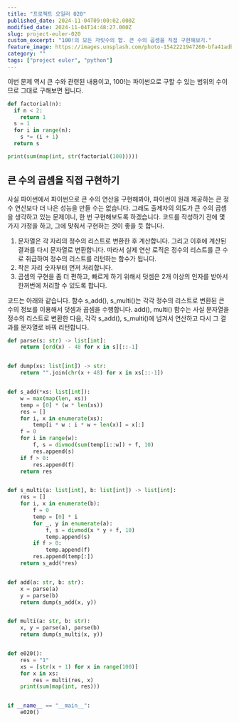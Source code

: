 ```yaml
---
title: "프로젝트 오일러 020"
published_date: 2024-11-04T09:00:02.000Z
modified_date: 2024-11-04T14:48:27.000Z
slug: project-euler-020
custom_excerpt: "100!의 모든 자릿수의 합. 큰 수의 곱셈을 직접 구현해보기."
feature_image: https://images.unsplash.com/photo-1542221947260-bfa41adbce43?crop=entropy&cs=tinysrgb&fit=max&fm=jpg&ixid=M3wxMTc3M3wwfDF8c2VhcmNofDE4fHxjbGFpbXxlbnwwfHx8fDE3MzA2NDM2MjN8MA&ixlib=rb-4.0.3&q=80&w=2000
category: ""
tags: ["project euler", "python"]
---
```


이번 문제 역시 큰 수와 관련된 내용이고, 100!는 파이썬으로 구할 수 있는 범위의 수이므로 그대로 구해보면 됩니다.

```python
def factorial(n):
  if n < 2:
    return 1
  s = 1
  for i in range(n):
    s *= (i + 1)
  return s

print(sum(map(int, str(factorial(100)))))
```

## 큰 수의 곱셈을 직접 구현하기

사실 파이썬에서 파이썬으로 큰 수의 연산을 구현해봐야, 파이썬이 원래 제공하는 큰 정수 연산보다 더 나은 성능을 만들 수는 없습니다. 그래도
출제자의 의도가 큰 수의 곱셈을 생각하고 있는 문제이니, 한 번 구현해보도록 하겠습니다. 코드를 작성하기 전에 몇 가지 가정을 하고, 그에
맞춰서 구현하는 것이 좋을 듯 합니다.

  1. 문자열은 각 자리의 정수의 리스트로 변환한 후 계산합니다. 그리고 이후에 계산된 결과를 다시 문자열로 변환합니다. 따라서 실제 연산 로직은 정수의 리스트를 큰 수로 취급하여 정수의 리스트를 리턴하는 함수가 됩니다. 
  2. 작은 자리 숫자부터 먼저 처리합니다. 
  3. 곱셈의 구현을 좀 더 편하고, 빠르게 하기 위해서 덧셈은 2개 이상의 인자를 받아서 한꺼번에 처리할 수 있도록 합니다. 

코드는 아래와 같습니다. 함수 s_add(), s_multi()는 각각 정수의 리스트로 변환된 큰 수의 정보를 이용해서 덧셈과 곱셈을
수행합니다. add(), multi() 함수는 사실 문자열을 정수의 리스트로 변환한 다음, 각각 s_add(), s_multi()에 넘겨서
연산하고 다시 그 결과를 문자열로 바꿔 리턴합니다.

```python
def parse(s: str) -> list[int]:
    return [ord(x) - 48 for x in s][::-1]


def dump(xs: list[int]) -> str:
    return "".join(chr(x + 48) for x in xs[::-1])


def s_add(*xs: list[int]):
    w = max(map(len, xs))
    temp = [0] * (w * len(xs))
    res = []
    for i, x in enumerate(xs):
        temp[i * w : i * w + len(x)] = x[:]
    f = 0
    for i in range(w):
        f, s = divmod(sum(temp[i::w]) + f, 10)
        res.append(s)
    if f > 0:
        res.append(f)
    return res


def s_multi(a: list[int], b: list[int]) -> list[int]:
    res = []
    for i, x in enumerate(b):
        f = 0
        temp = [0] * i
        for _, y in enumerate(a):
            f, s = divmod(x * y + f, 10)
            temp.append(s)
        if f > 0:
            temp.append(f)
        res.append(temp[:])
    return s_add(*res)


def add(a: str, b: str):
    x = parse(a)
    y = parse(b)
    return dump(s_add(x, y))


def multi(a: str, b: str):
    x, y = parse(a), parse(b)
    return dump(s_multi(x, y))


def e020():
    res = "1"
    xs = [str(x + 1) for x in range(100)]
    for x in xs:
        res = multi(res, x)
    print(sum(map(int, res)))


if __name__ == "__main__":
    e020()
```